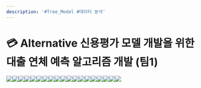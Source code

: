 ```yaml
---
description: '#Tree_Model #데이터 분석'
---
```


# 💳 Alternative 신용평가 모델 개발을 위한 대출 연체 예측 알고리즘 개발 (팀1)

![](<../../../../.gitbook/assets/Untitled (12).png>)![](<../../../../.gitbook/assets/Untitled 1 (13).png>)![](<../../../../.gitbook/assets/Untitled 2 (12).png>)![](<../../../../.gitbook/assets/Untitled 3 (11).png>)![](<../../../../.gitbook/assets/Untitled 4 (13).png>)![](<../../../../.gitbook/assets/Untitled 5 (11).png>)![](<../../../../.gitbook/assets/Untitled 6 (11).png>)![](<../../../../.gitbook/assets/Untitled 7 (11).png>)![](<../../../../.gitbook/assets/Untitled 8 (12).png>)![](<../../../../.gitbook/assets/Untitled 9 (10).png>)![](<../../../../.gitbook/assets/Untitled 10 (11).png>)![](<../../../../.gitbook/assets/Untitled 11 (6).png>)![](<../../../../.gitbook/assets/Untitled 12 (7).png>)![](<../../../../.gitbook/assets/Untitled 13 (4).png>)![](<../../../../.gitbook/assets/Untitled 14 (6).png>)![](<../../../../.gitbook/assets/Untitled 15 (4).png>)![](<../../../../.gitbook/assets/Untitled 16 (7).png>)![](<../../../../.gitbook/assets/Untitled 17 (7).png>)![](<../../../../.gitbook/assets/Untitled 18 (7).png>)
